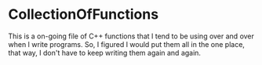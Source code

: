 # CollectionOfFunctions
This is a on-going file of C++ functions that I tend to be using over and over when I write programs. So, I figured I would put them all in the one place, that way, I don't have to keep writing them again and again.
